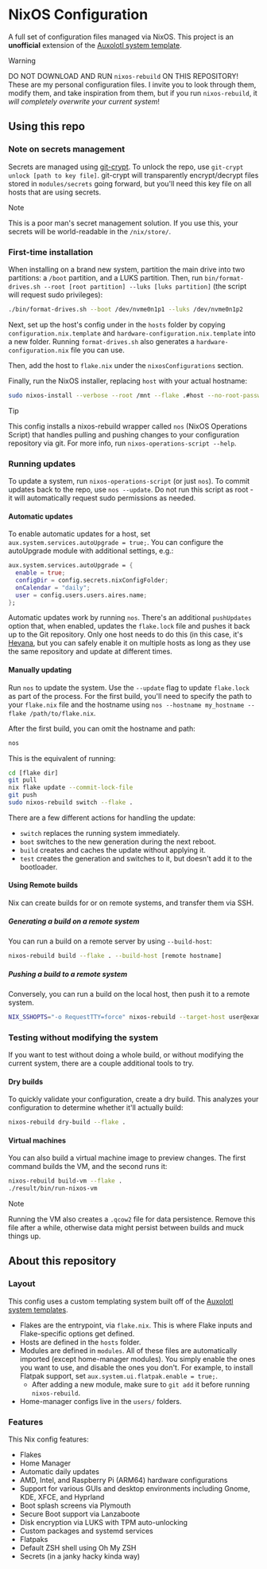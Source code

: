 # NixOS Configuration

A full set of configuration files managed via NixOS. This project is an **unofficial** extension of the [Auxolotl system template](https://git.auxolotl.org/auxolotl/templates).

> [!WARNING]
> DO NOT DOWNLOAD AND RUN `nixos-rebuild` ON THIS REPOSITORY! These are my personal configuration files. I invite you to look through them, modify them, and take inspiration from them, but if you run `nixos-rebuild`, it _will completely overwrite your current system_!

## Using this repo

### Note on secrets management

Secrets are managed using [git-crypt](https://github.com/AGWA/git-crypt). To unlock the repo, use `git-crypt unlock [path to key file]`. git-crypt will transparently encrypt/decrypt files stored in `modules/secrets` going forward, but you'll need this key file on all hosts that are using secrets.

> [!NOTE]
> This is a poor man's secret management solution. If you use this, your secrets will be world-readable in the `/nix/store/`.

### First-time installation

When installing on a brand new system, partition the main drive into two partitions: a `/boot` partition, and a LUKS partition. Then, run `bin/format-drives.sh --root [root partition] --luks [luks partition]` (the script will request sudo privileges):

```sh
./bin/format-drives.sh --boot /dev/nvme0n1p1 --luks /dev/nvme0n1p2 
```

Next, set up the host's config under in the `hosts` folder by copying `configuration.nix.template` and `hardware-configuration.nix.template` into a new folder. Running `format-drives.sh` also generates a `hardware-configuration.nix` file you can use.

Then, add the host to `flake.nix` under the `nixosConfigurations` section.

Finally, run the NixOS installer, replacing `host` with your actual hostname:

```sh
sudo nixos-install --verbose --root /mnt --flake .#host --no-root-password
``` 

> [!TIP]
> This config installs a nixos-rebuild wrapper called `nos` (NixOS Operations Script) that handles pulling and pushing changes to your configuration repository via git. For more info, run `nixos-operations-script --help`.

### Running updates

To update a system, run `nixos-operations-script` (or just `nos`). To commit updates back to the repo, use `nos --update`. Do not run this script as root - it will automatically request sudo permissions as needed.

#### Automatic updates

To enable automatic updates for a host, set `aux.system.services.autoUpgrade = true;`. You can configure the autoUpgrade module with additional settings, e.g.:

```nix
aux.system.services.autoUpgrade = {
  enable = true;
  configDir = config.secrets.nixConfigFolder;
  onCalendar = "daily";
  user = config.users.users.aires.name;
};
```

Automatic updates work by running `nos`. There's an additional `pushUpdates` option that, when enabled, updates the `flake.lock` file and pushes it back up to the Git repository. Only one host needs to do this (in this case, it's [Hevana](./hosts/Hevana), but you can safely enable it on multiple hosts as long as they use the same repository and update at different times.

#### Manually updating

Run `nos` to update the system. Use the `--update` flag to update `flake.lock` as part of the process. For the first build, you'll need to specify the path to your `flake.nix` file and the hostname using `nos --hostname my_hostname --flake /path/to/flake.nix`.

After the first build, you can omit the hostname and path:

```sh
nos
```

This is the equivalent of running:

```sh 
cd [flake dir]
git pull
nix flake update --commit-lock-file
git push
sudo nixos-rebuild switch --flake .
```

There are a few different actions for handling the update:

- `switch` replaces the running system immediately.
- `boot` switches to the new generation during the next reboot.
- `build` creates and caches the update without applying it.
- `test` creates the generation and switches to it, but doesn't add it to the bootloader.

#### Using Remote builds

Nix can create builds for or on remote systems, and transfer them via SSH.

##### Generating a build on a remote system

You can run a build on a remote server by using `--build-host`:

```sh
nixos-rebuild build --flake . --build-host [remote hostname]
```

##### Pushing a build to a remote system

Conversely, you can run a build on the local host, then push it to a remote system.

```sh
NIX_SSHOPTS="-o RequestTTY=force" nixos-rebuild --target-host user@example.com --use-remote-sudo switch
```

### Testing without modifying the system

If you want to test without doing a whole build, or without modifying the current system, there are a couple additional tools to try.

#### Dry builds

To quickly validate your configuration, create a dry build. This analyzes your configuration to determine whether it'll actually build:

```zsh
nixos-rebuild dry-build --flake .
```

#### Virtual machines

You can also build a virtual machine image to preview changes. The first command builds the VM, and the second runs it:

```zsh
nixos-rebuild build-vm --flake .
./result/bin/run-nixos-vm
```

> [!NOTE]
> Running the VM also creates a `.qcow2` file for data persistence. Remove this file after a while, otherwise data might persist between builds and muck things up.

## About this repository

### Layout

This config uses a custom templating system built off of the [Auxolotl system templates](https://git.auxolotl.org/auxolotl/templates).
- Flakes are the entrypoint, via `flake.nix`. This is where Flake inputs and Flake-specific options get defined.
- Hosts are defined in the `hosts` folder.
- Modules are defined in `modules`. All of these files are automatically imported (except home-manager modules). You simply enable the ones you want to use, and disable the ones you don't. For example, to install Flatpak support, set `aux.system.ui.flatpak.enable = true;`.
    - After adding a new module, make sure to `git add` it before running `nixos-rebuild`.
- Home-manager configs live in the `users/` folders.

### Features

This Nix config features:

- Flakes
- Home Manager
- Automatic daily updates
- AMD, Intel, and Raspberry Pi (ARM64) hardware configurations
- Support for various GUIs and desktop environments including Gnome, KDE, XFCE, and Hyprland
- Boot splash screens via Plymouth
- Secure Boot support via Lanzaboote
- Disk encryption via LUKS with TPM auto-unlocking
- Custom packages and systemd services
- Flatpaks
- Default ZSH shell using Oh My ZSH
- Secrets (in a janky hacky kinda way)
